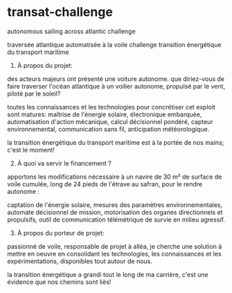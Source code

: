 # transat-challenge
autonomous sailing across atlantic challenge

traversée atlantique automatisée à la voile
challenge transition énergétique du transport maritime


1) À propos du projet:

des acteurs majeurs ont présenté une voiture autonome. que diriez-vous de faire traverser l'océan atlantique à un voilier autonome, propulsé par le vent, piloté par le soleil?

toutes les connaissances et les technologies pour concrétiser cet exploit sont matures: maîtrise de l'énergie solaire, électronique embarquée, automatisation d'action mécanique, calcul décisionnel pondéré, capteur environnemental, communication sans fil, anticipation météorologique.

la transition énergétique du transport maritime est à la portée de nos mains; c'est le moment!


2) À quoi va servir le financement ?

apportons les modifications nécessaire à un navire de 30 m² de surface de voile cumulée, long de 24 pieds de l'étrave au safran, pour le rendre autonome :

captation de l'énergie solaire, mesures des paramètres environnementales, automate décisionnel de mission, motorisation des organes directionnels et propulsifs, outil de communication télémétrique de survie en milieu agressif.



3) À propos du porteur de projet:

passionné de voile, responsable de projet à alléa, je cherche une solution à mettre en oeuvre en consolidant les technologies, les connaissances et les expérimentations, disponibles tout autour de nous.

la transition énergétique a grandi tout le long de ma carrière, c'est une évidence que nos chemins sont liès!
